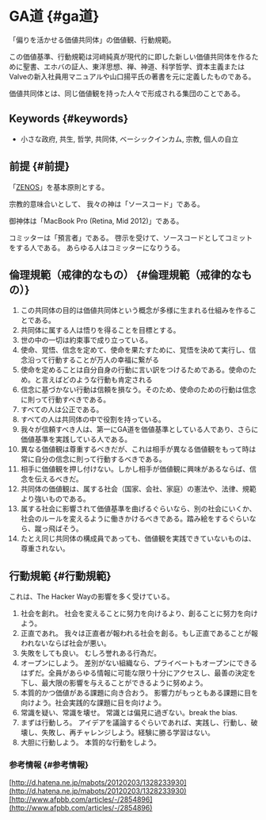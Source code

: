 # GA道 {#ga道}

「偏りを活かせる価値共同体」の価値観、行動規範。

この価値基準、行動規範は河﨑純真が現代的に即した新しい価値共同体を作るために聖書、エホバの証人、東洋思想、禅、神道、科学哲学、資本主義またはValveの新入社員用マニュアルや山口揚平氏の著書を元に定義したものである。

価値共同体とは、同じ価値観を持った人々で形成される集団のことである。

## Keywords {#keywords}

* 小さな政府, 共生, 哲学, 共同体, ベーシックインカム, 宗教, 個人の自立

## 前提 {#前提}

「[ZENOS](https://www.gitbook.com/book/zenos/zenos/details)」を基本原則とする。

宗教的意味合いとして、 我々の神は「ソースコード」である。

御神体は「MacBook Pro \(Retina, Mid 2012\)」である。

コミッターは「預言者」である。 啓示を受けて、ソースコードとしてコミットをする人である。 あらゆる人はコミッターになりうる。

## 倫理規範（戒律的なもの） {#倫理規範（戒律的なもの）}

1. この共同体の目的は価値共同体という概念が多様に生まれる仕組みを作ることである。
2. 共同体に属する人は悟りを得ることを目標とする。
3. 世の中の一切は約束事で成り立っている。
4. 使命、覚悟、信念を定めて、使命を果たすために、覚悟を決めて実行し、信念沿って行動することが万人の幸福に繋がる
5. 使命を定めることは自分自身の行動に言い訳をつけるためである。使命のため。と言えばどのような行動も肯定される
6. 信念に基づかない行動は信頼を損なう。そのため、使命のための行動は信念に則って行動すべきである。
7. すべての人は公正である。
8. すべての人は共同体の中で役割を持っている。
9. 我々が信頼すべき人は、第一にGA道を価値基準としている人であり、さらに価値基準を実践している人である。
10. 異なる価値観は尊重するべきだが、これは相手が異なる価値観をもって時は常に自分の信念に則って行動するべきである。
11. 相手に価値観を押し付けない。しかし相手が価値観に興味があるならば、信念を伝えるべきだ。
12. 共同体の価値観は、属する社会（国家、会社、家庭）の憲法や、法律、規範より強いものである。
13. 属する社会に影響されて価値基準を曲げるぐらいなら、別の社会にいくか、社会のルールを変えるように働きかけるべきである。踏み絵をするぐらいなら、蹴っ飛ばそう。
14. たとえ同じ共同体の構成員であっても、価値観を実践できていないものは、尊重されない。

## 行動規範 {#行動規範}

これは、The Hacker Wayの影響を多く受けている。

1. 社会を創れ。
   社会を変えることに努力を向けるより、創ることに努力を向けよう。
2. 正直であれ。
   我々は正直者が報われる社会を創る。もし正直であることが報われないならば社会が悪い。
3. 失敗をしても良い。
   むしろ誉れある行為だ。
4. オープンにしよう。
   差別がない組織なら、プライベートもオープンにできるはずだ。全員があらゆる情報に可能な限り十分にアクセスし、最善の決定を下し、最大限の影響を与えることができるように努めよう。
5. 本質的かつ価値がある課題に向き合おう。
   影響力がもっともある課題に目を向けよう。社会実践的な課題に目を向けよう。
6. 常識を疑い、常識を壊せ。
   常識とは偏見に過ぎない。break the bias.
7. まずは行動しろ。
   アイデアを議論するぐらいであれば、実践し、行動し、破壊し、失敗し、再チャレンジしよう。経験に勝る学習はない。
8. 大胆に行動しよう。
   本質的な行動をしよう。

### 参考情報 {#参考情報}

[http://d.hatena.ne.jp/mabots/20120203/1328233930](http://d.hatena.ne.jp/mabots/20120203/1328233930)[http://www.afpbb.com/articles/-/2854896](http://www.afpbb.com/articles/-/2854896)

